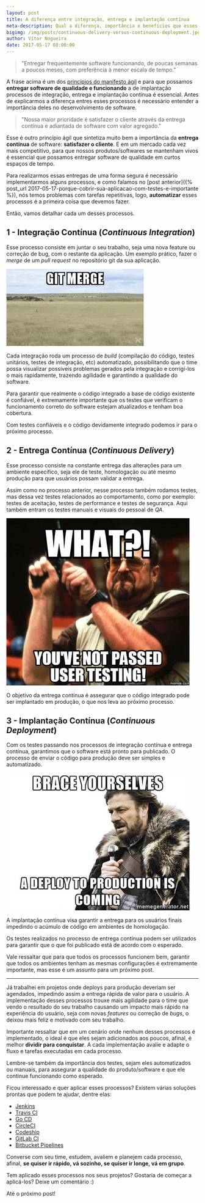 ```yaml
---
layout: post
title: A diferença entre integração, entrega e implantação contínua
meta-description: Qual a diferença, importância e benefícios que esses processos trazem ao desenvolvimento de software?
bigimg: /img/posts/continuous-delivery-versus-continuous-deployment.jpg
author: Vítor Nogueira
date: 2017-05-17 08:00:00
---
```


> "Entregar frequentemente software funcionando, de poucas semanas a poucos meses, com preferência à menor escala de tempo."

A frase acima é um dos [princípios do manifesto ágil](http://agilemanifesto.org/iso/ptbr/principles.html) e para que possamos **entregar software de qualidade e funcionando** a de implantação processos de integração, entrega e implantação contínua é essencial. Antes de explicarmos a diferença entres esses processos é necessário entender a importância deles no desenvolvimento de software.

> "Nossa maior prioridade é satisfazer o cliente através da entrega contínua e adiantada de software com valor agregado."

Esse é outro princípio ágil que sintetiza muito bem a importância da **entrega contínua** de software: **satisfazer o cliente**. E em um mercado cada vez mais competitivo, para que nossos produtos/softwares se mantenham vivos é essencial que possamos entregar software de qualidade em curtos espaços de tempo.

Para realizarmos essas entregas de uma forma segura é necessário implementarmos alguns processos, e como falamos no [post anterior]({% post_url 2017-05-17-porque-cobrir-sua-aplicacao-com-testes-e-importante %}), nós temos problemas com tarefas repetitivas, logo, **automatizar** esses processos é a primeira coisa que devemos fazer.

Então, vamos detalhar cada um desses processos.

## 1 - Integração Contínua (*Continuous Integration*)

Esse processo consiste em juntar o seu trabalho, seja uma nova feature ou correção de bug, com o restante da aplicação. Um exemplo prático, fazer o *merge* de um *pull request* no repositório git da sua aplicação.

![git merge](/img/posts/git-merge.gif)

Cada integração roda um processo de *build* (compilação do código, testes unitários, testes de integração, etc) automatizado, possibilitando que o time possa visualizar possíveis problemas gerados pela integração e corrigí-los o mais rapidamente, trazendo agilidade e garantindo a qualidade do software.

Para garantir que realmente o código integrado a base de código existente é confiável, é extremamente importante que os testes que verificam o funcionamento correto do software estejam atualizados e tenham boa cobertura.

Com testes confiáveis e o código devidamente integrado podemos ir para o próximo processo.

## 2 - Entrega Contínua (*Continuous Delivery*)

Esse processo consiste na constante entrega das alterações para um ambiente específico, seja ele de teste, homologação ou até mesmo produção para que usuários possam validar a entrega.

Assim como no processo anterior, nesse processo também rodamos testes, mas dessa vez testes relacionados ao comportamento, como por exemplo: testes de aceitação, testes de performance e testes de segurança. Aqui também entram os testes manuais e visuais do pessoal de *QA*.

![testes de usuário](/img/posts/user-tests.jpg)

O objetivo da entrega contínua é assegurar que o código integrado pode ser implantado em produção, o que nos leva ao próximo processo.

## 3 - Implantação Contínua (*Continuous Deployment*)

Com os testes passando nos processos de integração contínua e entrega contínua, garantimos que o software está pronto para publicado. O processo de enviar o código para produção deve ser simples e automatizado.

![deploy para produção](/img/posts/winter-is-coming-brace-yourselves-a-deploy-to-production-is-coming.jpg)

A implantação contínua visa garantir a entrega para os usuários finais impedindo o acúmulo de código em ambientes de homologação.

Os testes realizados no processo de entrega contínua podem ser utilizados para garantir que o que foi publicado está de acordo com o esperado.

Vale ressaltar que para que todos os processos funcionem bem, garantir que todos os ambientes tenham as mesmas configurações é extremamente importante, mas esse é um assunto para um próximo post.

---

Já trabalhei em projetos onde deploys para produção deveriam ser agendados, impedindo assim a entrega rápida de valor para o usuário. A implementação desses processos trouxe mais agilidade para o time que vendo o resultado do seu trabalho causando um impacto mais rápido na experiência do usuário, seja com novas *features* ou correção de *bugs*, o deixou mais feliz e motivado com seu trabalho.

Importante ressaltar que em um cenário onde nenhum desses processos é implementado, o ideal é que eles sejam adicionados aos poucos, afinal, é melhor **dividir para conquistar**. A cada implementação avalie e adapte o fluxo e tarefas executadas em cada processo.

Lembre-se também da importância dos testes, sejam eles automatizados ou manuais, para assegurar a qualidade do produto/software e que ele continue funcionando como esperado.

Ficou interessado e quer aplicar esses processos? Existem várias soluções prontas que podem te ajudar, dentre elas:

- [Jenkins](https://jenkins.io/)
- [Travis CI](https://travis-ci.org/)
- [Go CD](https://www.gocd.io/)
- [CircleCI](https://circleci.com/)
- [Codeship](https://codeship.com/)
- [GitLab CI](https://about.gitlab.com/features/gitlab-ci-cd/)
- [Bitbucket Pipelines](https://bitbucket.org/product/features/pipelines)

Converse com seu time, estudem, avaliem e planejem cada processo, afinal, **se quiser ir rápido, vá sozinho, se quiser ir longe, vá em grupo**.

Tem aplicado esses processos nos seus projetos? Gostaria de começar a aplicá-los? Deixe um comentário :)

Até o próximo post!